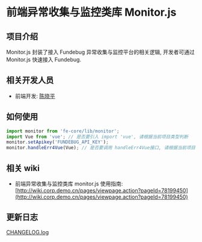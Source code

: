 # 前端异常收集与监控类库 Monitor.js

## 项目介绍

Monitor.js 封装了接入 Fundebug 异常收集与监控平台的相关逻辑, 开发者可通过 Monitor.js 快速接入 Fundebug.

## 相关开发人员

- 前端开发: [陈晓平](mailto:chenxp@demo.cn)

## 如何使用

```js
import monitor from 'fe-core/lib/monitor';
import Vue from 'vue'; // 是否要引入 import 'vue', 请根据当前项目类型判断
monitor.setApikey('FUNDEBUG_API_KEY');
monitor.handleErr4Vue(Vue); // 是否要调用 handleErr4Vue接口, 请根据当前项目类型判断
```

## 相关 wiki

- 前端异常收集与监控类库 monitor.js 使用指南: [http://wiki.corp.demo.cn/pages/viewpage.action?pageId=78199450](http://wiki.corp.demo.cn/pages/viewpage.action?pageId=78199450)

## 更新日志

[CHANGELOG.log](./CHANGELOG.md)
